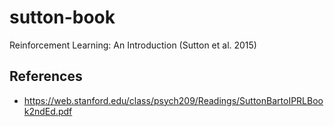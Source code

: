 # sutton-book
Reinforcement Learning: An Introduction (Sutton et al. 2015)

## References
- https://web.stanford.edu/class/psych209/Readings/SuttonBartoIPRLBook2ndEd.pdf
